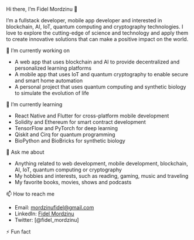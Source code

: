 Hi there, I’m Fidel Mordzinu 👋

I’m a fullstack developer, mobile app developer and interested in blockchain, AI, IoT, quantum computing and cryptography technologies. I love to explore the cutting-edge of science and technology and apply them to create innovative solutions that can make a positive impact on the world.

🔭 I’m currently working on

- A web app that uses blockchain and AI to provide decentralized and personalized learning platforms
- A mobile app that uses IoT and quantum cryptography to enable secure and smart home automation
- A personal project that uses quantum computing and synthetic biology to simulate the evolution of life

🌱 I’m currently learning

- React Native and Flutter for cross-platform mobile development
- Solidity and Ethereum for smart contract development
- TensorFlow and PyTorch for deep learning
- Qiskit and Cirq for quantum programming
- BioPython and BioBricks for synthetic biology

💬 Ask me about

- Anything related to web development, mobile development, blockchain, AI, IoT, quantum computing or cryptography
- My hobbies and interests, such as reading, gaming, music and traveling
- My favorite books, movies, shows and podcasts

📫 How to reach me

- Email: mordzinufidel@gmail.com
- LinkedIn: <span class="badge-base LI-profile-badge" data-locale="en_US" data-size="medium" data-theme="dark" data-type="VERTICAL" data-vanity="fidelmordzinu" data-version="v1"> <a class="badge-base__link LI-simple-link" href="https://gh.linkedin.com/in/fidelmordzinu?trk=profile-badge">Fidel Mordzinu</a></span>
- Twitter: [@fidel_mordzinu]

⚡ Fun fact
